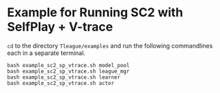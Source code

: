 # Example for Running SC2 with SelfPlay + V-trace
`cd` to the directory `Tleague/examples` and run the following commandlines each in a separate terminal.
```Shell
bash example_sc2_sp_vtrace.sh model_pool
bash example_sc2_sp_vtrace.sh league_mgr
bash example_sc2_sp_vtrace.sh learner
bash example_sc2_sp_vtrace.sh actor
```